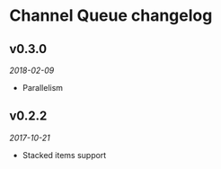 # Channel Queue changelog

## v0.3.0
_2018-02-09_

 * Parallelism

## v0.2.2
_2017-10-21_

 * Stacked items support
